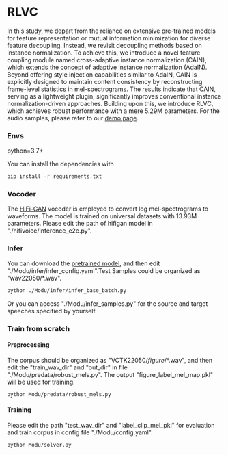 # RLVC
In this study, we depart from the reliance on extensive pre-trained models for feature representation or mutual information minimization for diverse feature decoupling. Instead, we revisit decoupling methods based on instance normalization. To achieve this, we introduce a novel feature coupling module named cross-adaptive instance normalization (CAIN), which extends the concept of adaptive instance normalization (AdaIN). Beyond offering style injection capabilities similar to AdaIN, CAIN is explicitly designed to maintain content consistency by reconstructing frame-level statistics in mel-spectrograms. The results indicate that CAIN, serving as a lightweight plugin, significantly improves conventional instance normalization-driven approaches. Building upon this, we introduce RLVC, which achieves robust performance with a mere 5.29M parameters.
For the audio samples, please refer to our [demo page](https://brightgu.github.io/RLVC/).


### Envs
python=3.7+

You can install the dependencies with
```bash
pip install -r requirements.txt
```

### Vocoder
The [HiFi-GAN](https://github.com/jik876/hifi-gan) vocoder is employed to convert log mel-spectrograms to waveforms. The model is trained on universal datasets with 13.93M parameters. Please edit the path of hifigan model in "./hifivoice/inference_e2e.py".

### Infer
You can download the [pretrained model](https://drive.google.com/file/d/1FDBpL0xOcrFCkO4MihYhSq2l-_H0RXHD/view?usp=drive_link), and then edit "./Modu/infer/infer_config.yaml".Test Samples could be organized  as "wav22050/*.wav". 
```bash
python ./Modu/infer/infer_base_batch.py
```
Or you can access "./Modu/infer_samples.py" for the source and target speeches specified by yourself.
### Train from scratch

####  Preprocessing
The corpus should be organized as "VCTK22050/$figure$/*.wav", and then edit the "train_wav_dir" and "out_dir" in file "./Modu/predata/robust_mels.py". The output "figure_label_mel_map.pkl" will be used for training.
```bash
python Modu/predata/robust_mels.py
```
#### Training
Please edit the path "test_wav_dir" and "label_clip_mel_pkl" for evaluation and train corpus in config file "./Modu/config.yaml".
```bash
python Modu/solver.py
```
